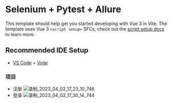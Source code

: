 # Selenium + Pytest + Allure

This template should help get you started developing with Vue 3 in Vite. The template uses Vue 3 `<script setup>` SFCs, check out the [script setup docs](https://v3.vuejs.org/api/sfc-script-setup.html#sfc-script-setup) to learn more.

## Recommended IDE Setup

- [VS Code](https://code.visualstudio.com/) + [Volar](https://marketplace.visualstudio.com/items?itemName=Vue.volar)

### 项目
  - 注册
  ![录制_2023_04_02_17_23_10_746](https://user-images.githubusercontent.com/48465237/229344280-57b54b10-e17e-4b15-b1db-d0e61b850088.gif)
  - 登录
  ![录制_2023_04_02_17_30_14_744](https://user-images.githubusercontent.com/48465237/229344554-1710d889-baa2-4569-8050-a01ca28882ce.gif)

